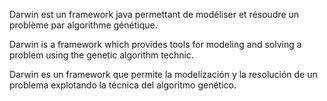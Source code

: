 Darwin est un framework java permettant de modéliser et résoudre un problème par algorithme génétique.

Darwin is a framework which provides tools for modeling and solving a problem using the genetic algorithm technic.

Darwin es un framework que permite la modelización y la resolución de un problema explotando la técnica del algoritmo genético.